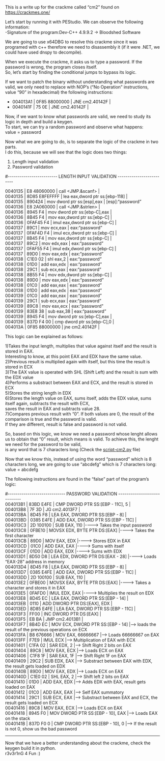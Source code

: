<p class="has-line-data" data-line-start="0" data-line-end="1">This is a write up for the crackme called “cm2” found on <a href="https://crackmes.one/">https://crackmes.one/</a></p>
<p class="has-line-data" data-line-start="2" data-line-end="4">Let’s start by running it with PEStudio. We can observe the following information:<br>
-Signature of the program:Dev-C++ 4.9.9.2 -&gt; Bloodshed Software</p>
<p class="has-line-data" data-line-start="5" data-line-end="6">We are going to use x64DBG to resolve this crackme since it was programed with c++ therefore we need to disassembly it (if it were .NET, we could have used dnspy to decompile).</p>
<p class="has-line-data" data-line-start="7" data-line-end="9">When we execute the crackme, it asks us to type a password. If the password is wrong, the program closes itself.<br>
So, let’s start by finding the conditional jumps to bypass its logic.</p>
<p class="has-line-data" data-line-start="10" data-line-end="11">If we want to patch the binary without understanding what passwords are valid, we only need to replace with NOP’s (“No Operation” instructions, value “90” in hexadecimal) the following instructions:</p>
<ul>
<li class="has-line-data" data-line-start="11" data-line-end="12">004013A1 | 0F85 88000000            | JNE cm2.40142F                                    |</li>
<li class="has-line-data" data-line-start="12" data-line-end="14">0040141F | 75 0E                    | JNE cm2.40142F                                    |</li>
</ul>
<p class="has-line-data" data-line-start="14" data-line-end="17">Now, if we want to know what passwords are valid, we need to study its logic in depth and build a keygen.<br>
To start, we can try a random password and observe what happens:<br>
value = password</p>
<p class="has-line-data" data-line-start="18" data-line-end="20">Now what we are going to do, is to separate the logic of the crackme in two parts.<br>
I do this, because we will see that the logic does two things:</p>
<ol>
<li class="has-line-data" data-line-start="20" data-line-end="21">Length input validation</li>
<li class="has-line-data" data-line-start="21" data-line-end="23">Password validation</li>
</ol>
<p class="has-line-data" data-line-start="23" data-line-end="24">#------------------------- LENGTH INPUT VALIDATION -------------------------</p>
<p class="has-line-data" data-line-start="25" data-line-end="52">0040135 | E8 48060000                   | call &lt;JMP.&amp;scanf&gt;                       |<br>
0040135 | 8D85 E8FEFFFF                 | lea eax,dword ptr ss:[ebp-118]          |<br>
0040135 | 890424                        | mov dword ptr ss:[esp],eax              | [esp]:“password”<br>
0040136 | E8 2A060000                   | call &lt;JMP.&amp;strlen&gt;                      |<br>
0040136 | 8945 F4                       | mov dword ptr ss:[ebp-C],eax            |<br>
0040136 | 8B45 F4                       | mov eax,dword ptr ss:[ebp-C]            |<br>
0040136 | 0FAF45 F4                     | imul eax,dword ptr ss:[ebp-C]           |<br>
0040137 | 89C1                          | mov ecx,eax                             | eax:“password”<br>
0040137 | 0FAF4D F4                     | imul ecx,dword ptr ss:[ebp-C]           |<br>
0040137 | 8B45 F4                       | mov eax,dword ptr ss:[ebp-C]            |<br>
0040137 | 89C2                          | mov edx,eax                             | eax:“password”<br>
0040137 | 0FAF55 F4                     | imul edx,dword ptr ss:[ebp-C]           |<br>
0040137 | 89D0                          | mov eax,edx                             | eax:“password”<br>
0040138 | C1E0 02                       | shl eax,2                               | eax:“password”<br>
0040138 | 01D0                          | add eax,edx                             | eax:“password”<br>
0040138 | 29C1                          | sub ecx,eax                             | eax:“password”<br>
0040138 | 8B55 F4                       | mov edx,dword ptr ss:[ebp-C]            |<br>
0040138 | 89D0                          | mov eax,edx                             | eax:“password”<br>
0040138 | 01C0                          | add eax,eax                             | eax:“password”<br>
0040138 | 01D0                          | add eax,edx                             | eax:“password”<br>
0040139 | 01C0                          | add eax,eax                             | eax:“password”<br>
0040139 | 29C1                          | sub ecx,eax                             | eax:“password”<br>
0040139 | 89C8                          | mov eax,ecx                             | eax:“password”<br>
0040139 | 83E8 38                       | sub eax,38                              | eax:“password”<br>
0040139 | 8945 F4                       | mov dword ptr ss:[ebp-C],eax            |<br>
0040139 | 837D F4 00                    | cmp dword ptr ss:[ebp-C],0              |<br>
004013A | 0F85 88000000                 | jne cm2.40142F                          |</p>
<p class="has-line-data" data-line-start="53" data-line-end="54">This logic can be explained as follows:</p>
<p class="has-line-data" data-line-start="55" data-line-end="65">1)Takes the input length, multiplies that value against itself and the result is stored in EAX.<br>
Interesting to know, at this point EAX and EDX have the same value.<br>
2)Previous result is multiplied again with itself, but this time the result is stored in ECX<br>
3)The EAX value is operated with  SHL (Shift Left) and the result is sum with the EDX value<br>
4)Performs a substract between EAX and ECX, and the result is stored in ECX<br>
5)Stores the string length in EDX<br>
6)Stores the length value on EAX, sums itself, adds the EDX value, sums itself again, subtracts the result with ECX,<br>
saves the result in EAX and subtracts value 28.<br>
7)Compares previous result with “0”. If both values are 0, the result of the comparison is true and the password is valid.<br>
If they are different, result is false and password is not valid.</p>
<p class="has-line-data" data-line-start="66" data-line-end="68">So, based on this logic, we know we need a password whose lenght allows us to obtain that “0” result, which means is valid. To achieve this, the lenght we need for the password to be valid,<br>
is any word that is 7 characters long (Check the <a href="http://script-cm2.py">script-cm2.py</a> file)</p>
<p class="has-line-data" data-line-start="69" data-line-end="71">Now that we know this, instead of using the word “password” which is 8 characters long, we are going to use “abcdefg” which is 7 characters long:<br>
value = abcdefg</p>
<p class="has-line-data" data-line-start="72" data-line-end="73">The following instructions are found in the “false” part of the program’s logic:</p>
<p class="has-line-data" data-line-start="74" data-line-end="110">#----------------------------- PASSWORD VALIDATION -----------------------------<br>
004013B1 | 83BD E4FE | CMP DWORD PTR SS:[EBP - 11C], 5                   |<br>
004013B8 | 7F 3D     | JG cm2.4013F7                                     |<br>
004013BA | 8D45 F8   | LEA EAX, DWORD PTR SS:[EBP - 8]                   |<br>
004013BD | 0385 E4FE | ADD EAX, DWORD PTR SS:[EBP - 11C]                 |<br>
004013C3 | 2D 100100 | SUB EAX, 110                                      |----&gt; Takes the input password<br>
004013C8 | 0FBE10    | MOVSX EDX, BYTE PTR DS:[EAX]                      |----&gt; Takes the first character<br>
004013CB | 89D0      | MOV EAX, EDX                                      |----&gt; Stores EDX in EAX<br>
004013CD | 01C0      | ADD EAX, EAX                                      |----&gt; Sums with itself<br>
004013CF | 01D0      | ADD EAX, EDX                                      |----&gt; Sums with EDX<br>
004013D1 | 8D50 D8   | LEA EDX, DWORD PTR DS:[EAX - 28]                  |----&gt; Loads “EAX-28” address in memory<br>
004013D4 | 8D45 F8   | LEA EAX, DWORD PTR SS:[EBP - 8]                   |<br>
004013D7 | 0385 E4FE | ADD EAX, DWORD PTR SS:[EBP - 11C]                 |<br>
004013DD | 2D 100100 | SUB EAX, 110                                      |<br>
004013E2 | 0FBE00    | MOVSX EAX, BYTE PTR DS:[EAX]                      |----&gt; Takes a character and stores it in EAX<br>
004013E5 | 0FAFD0    | IMUL EDX, EAX                                     |----&gt; Multiplies the result on EDX<br>
004013E8 | 8D45 EC   | LEA EAX, DWORD PTR SS:[EBP - 14]                  |<br>
004013EB | 0110      | ADD DWORD PTR DS:[EAX], EDX                       |<br>
004013ED | 8D85 E4FE | LEA EAX, DWORD PTR SS:[EBP - 11C]                 |<br>
004013F3 | FF00      | INC DWORD PTR DS:[EAX]                            |<br>
004013F5 | EB BA     | JMP cm2.4013B1                                    |<br>
004013F7 | 8B4D EC   | MOV ECX, DWORD PTR SS:[EBP - 14]                  |–&gt; loads the result of the previous operations on ECX<br>
004013FA | B8 676666 | MOV EAX, 66666667                                 |–&gt; Loads 66666667 on EAX<br>
004013FF | F7E9      | IMUL ECX                                          |–&gt; Multiplication of EAX with ECX<br>
00401401 | C1FA 02   | SAR EDX, 2                                        |–&gt; Shift Right 2 bits on EAX<br>
00401404 | 89C8      | MOV EAX, ECX                                      |–&gt; Loads ECX on EAX<br>
00401406 | C1F8 1F   | SAR EAX, 1F                                       |–&gt; Shift Right 1F on EAX<br>
00401409 | 29C2      | SUB EDX, EAX                                      |–&gt; Substract between EAX with EDX, the result gets loaded on EDX<br>
0040140B | 89D0      | MOV EAX, EDX                                      |–&gt; Loads ECX on EAX<br>
0040140D | C1E0 02   | SHL EAX, 2                                        |–&gt; Shift left 2 bits on EAX<br>
00401410 | 01D0      | ADD EAX, EDX                                      |–&gt; Adds EDX with EAX, result gets loaded on EAX<br>
00401412 | 01C0      | ADD EAX, EAX                                      |–&gt; Self EAX summatory<br>
00401414 | 29C1      | SUB ECX, EAX                                      |–&gt; Substract between EAX and ECX, the result gets loaded on ECX<br>
00401416 | 89C8      | MOV EAX, ECX                                      |–&gt; Loads ECX on EAX<br>
00401418 | 8945 F0   | MOV DWORD PTR SS:[EBP - 10], EAX                  |–&gt; Loads EAX on the stack<br>
0040141B | 837D F0 0 | CMP DWORD PTR SS:[EBP - 10], 0                    |–&gt; If the result is not 0, show us the bad password</p>
<hr>
<p class="has-line-data" data-line-start="111" data-line-end="113">Now that we have a better understanding about the crackme, check the keygen build it in python.<br>
r3v3r1nG 4 Fun :)</p>
